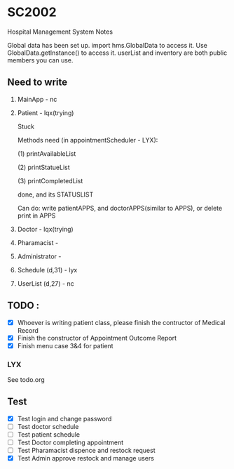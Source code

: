 # SC2002

Hospital Management System Notes

Global data has been set up. import hms.GlobalData to access it. Use GlobalData.getInstance() to access it. userList and inventory are both public members you can use.

## Need to write

1. MainApp - nc
2. Patient - lqx(trying)

   Stuck

   Methods need (in appointmentScheduler - LYX):

   (1) printAvailableList

   (2) printStatueList

   (3) printCompletedList

   done, and its STATUSLIST

   Can do: write patientAPPS, and doctorAPPS(similar to APPS), or delete print in APPS
3. Doctor - lqx(trying)
4. Pharamacist -
5. Administrator -
6. Schedule (d,31) - lyx
7. UserList (d,27) - nc

## TODO :

- [X]  Whoever is writing patient class, please finish the contructor of Medical Record
- [X]  Finish the constructor of Appointment Outcome Report
- [X]  Finish menu case 3&4 for patient

### LYX
See todo.org

## Test
- [X] Test login and change password
- [ ] Test doctor schedule
- [ ] Test patient schedule
- [ ] Test Doctor completing appointment
- [ ] Test Pharamacist dispence and restock request
- [X] Test Admin approve restock and manage users
